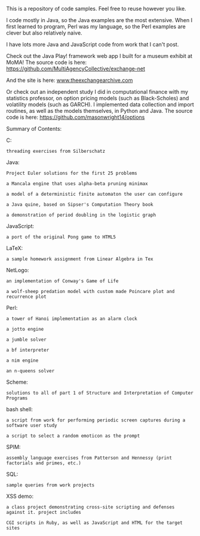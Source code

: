 This is a repository of code samples.
Feel free to reuse however you like.

I code mostly in Java, so the Java examples are the most extensive. When I first learned to program, Perl was my language,
so the Perl examples are clever but also relatively naive.

I have lots more Java and JavaScript code from work that I can't post.

Check out the Java Play! framework web app I built for a museum exhibit at MoMA!
The source code is here:
https://github.com/MultiAgencyCollective/exchange-net

And the site is here:
www.theexchangearchive.com

Or check out an independent study I did in computational finance with my statistics professor, on option pricing models
(such as Black-Scholes) and volatility models (such as GARCH). I implemented data collection and import routines,
as well as the models themselves, in Python and Java.
The source code is here:
https://github.com/masonwright14/options

Summary of Contents:

C:

  	threading exercises from Silberschatz
  
Java:

	Project Euler solutions for the first 25 problems
	
	a Mancala engine that uses alpha-beta pruning minimax
	
	a model of a deterministic finite automaton the user can configure
	
	a Java quine, based on Sipser's Computation Theory book
	
	a demonstration of period doubling in the logistic graph
	
JavaScript:

	a port of the original Pong game to HTML5
	
LaTeX:

	a sample homework assignment from Linear Algebra in Tex
	
NetLogo:

	an implementation of Conway's Game of Life
	
	a wolf-sheep predation model with custom made Poincare plot and recurrence plot
	
Perl:

	a tower of Hanoi implementation as an alarm clock
	
	a jotto engine
	
	a jumble solver
	
	a bf interpreter
	
	a nim engine
	
	an n-queens solver
	
Scheme:

	solutions to all of part 1 of Structure and Interpretation of Computer Programs
	
bash shell:

	a script from work for performing periodic screen captures during a software user study
	
	a script to select a random emoticon as the prompt
	
SPIM:

	assembly language exercises from Patterson and Hennessy (print factorials and primes, etc.)
	
SQL:

	sample queries from work projects
XSS demo:

	a class project demonstrating cross-site scripting and defenses against it. project includes
	
	CGI scripts in Ruby, as well as JavaScript and HTML for the target sites
